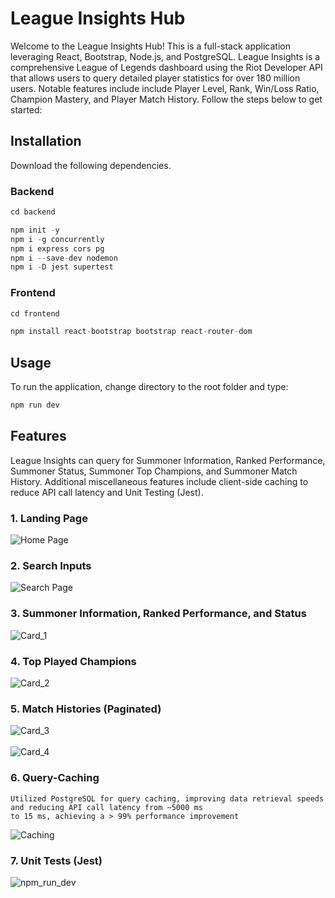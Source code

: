 # League Insights Hub

Welcome to the League Insights Hub! This is a full-stack application leveraging React, Bootstrap, Node.js, and PostgreSQL. League Insights is a comprehensive League of Legends dashboard using the Riot Developer API that allows users
to query detailed player statistics for over 180 million users. Notable features include include Player Level, Rank, Win/Loss Ratio, Champion Mastery, and Player Match History. Follow the steps below to get started:

## Installation

Download the following dependencies.

### Backend

```python
cd backend

npm init -y
npm i -g concurrently
npm i express cors pg
npm i --save-dev nodemon
npm i -D jest supertest
```

### Frontend

```python
cd frontend

npm install react-bootstrap bootstrap react-router-dom
```

## Usage

To run the application, change directory to the root folder and type:

```python
npm run dev
```

## Features

League Insights can query for Summoner Information, Ranked Performance, Summoner Status, Summoner Top Champions, and Summoner Match History. Additional miscellaneous features include client-side caching to reduce API call latency and Unit Testing (Jest).

### 1. Landing Page

<img src="images/home.png" alt="Home Page" />

### 2. Search Inputs

<img src="images/search.png" alt="Search Page" />

### 3. Summoner Information, Ranked Performance, and Status

<img src="images/Card_1.png" alt="Card_1" />

### 4. Top Played Champions

<img src="images/Card_2.png" alt="Card_2" />

### 5. Match Histories (Paginated)

<img src="images/Card_3.png" alt="Card_3" />
<br/>
<br/>
<img src="images/Card_4.png" alt="Card_4" />

### 6. Query-Caching

```
Utilized PostgreSQL for query caching, improving data retrieval speeds and reducing API call latency from ~5000 ms
to 15 ms, achieving a > 99% performance improvement
```

<img src="images/Caching.png" alt="Caching" />

### 7. Unit Tests (Jest)

<img src="images/npm_run_dev.png" alt="npm_run_dev" />
